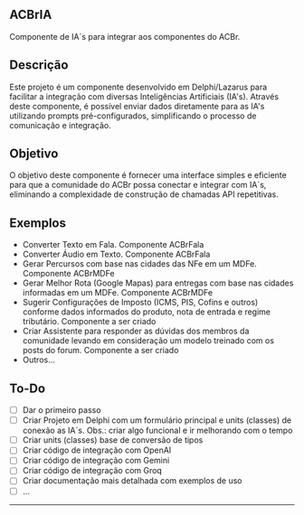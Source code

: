 ## ACBrIA

Componente de IA´s para integrar aos componentes do ACBr.

## Descrição

Este projeto é um componente desenvolvido em Delphi/Lazarus para facilitar a integração com diversas Inteligências Artificiais (IA's). Através deste componente, é possível enviar dados diretamente para as IA's utilizando prompts pré-configurados, simplificando o processo de comunicação e integração.

## Objetivo

O objetivo deste componente é fornecer uma interface simples e eficiente para que a comunidade do ACBr possa conectar e integrar com IA´s, eliminando a complexidade de construção de chamadas API repetitivas. 

## Exemplos

- Converter Texto em Fala. Componente ACBrFala
- Converter Áudio em Texto. Componente ACBrFala
- Gerar Percursos com base nas cidades das NFe em um MDFe. Componente ACBrMDFe
- Gerar Melhor Rota (Google Mapas) para entregas com base nas cidades informadas em um MDFe. Componente ACBrMDFe
- Sugerir Configurações de Imposto (ICMS, PIS, Cofins e outros) conforme dados informados do produto, nota de entrada e regime tributário. Componente a ser criado
- Criar Assistente para responder as dúvidas dos membros da comunidade levando em consideração um modelo treinado com os posts do forum. Componente a ser criado
- Outros...

## To-Do

- [ ] Dar o primeiro passo
- [ ] Criar Projeto em Delphi com um formulário principal e units (classes) de conexão as IA´s. Obs.: criar algo funcional e ir melhorando com o tempo
- [ ] Criar units (classes) base de conversão de tipos
- [ ] Criar código de integração com OpenAI
- [ ] Criar código de integração com Gemini
- [ ] Criar código de integração com Groq
- [ ] Criar documentação mais detalhada com exemplos de uso
- [ ] ...

---
